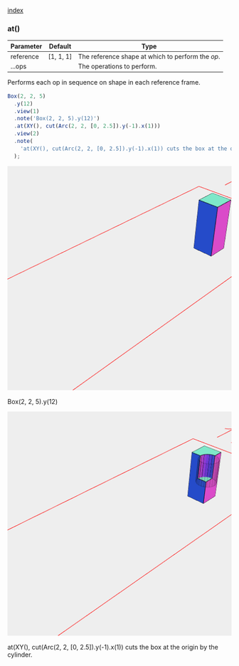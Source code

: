 [index](../../nb/api/index.md)
### at()
Parameter|Default|Type
---|---|---
reference|[1, 1, 1]|The reference shape at which to perform the _op_.
...ops||The operations to perform.

Performs each op in sequence on shape in each reference frame.

```JavaScript
Box(2, 2, 5)
  .y(12)
  .view(1)
  .note('Box(2, 2, 5).y(12)')
  .at(XY(), cut(Arc(2, 2, [0, 2.5]).y(-1).x(1)))
  .view(2)
  .note(
    'at(XY(), cut(Arc(2, 2, [0, 2.5]).y(-1).x(1)) cuts the box at the origin by the cylinder.'
  );
```

![Image](at.md.0.png)

Box(2, 2, 5).y(12)

![Image](at.md.1.png)

at(XY(), cut(Arc(2, 2, [0, 2.5]).y(-1).x(1)) cuts the box at the origin by the cylinder.
